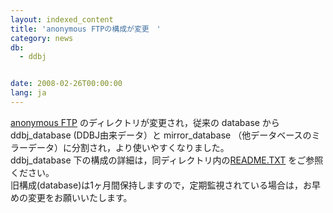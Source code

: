 ```yaml
---
layout: indexed_content
title: 'anonymous FTPの構成が変更　'
category: news
db:
  - ddbj


date: 2008-02-26T00:00:00
lang: ja
---
```


<a href="ftp://ftp.ddbj.nig.ac.jp/">anonymous FTP</a> のディレクトリが変更され，従来の database から ddbj_database (DDBJ由来データ）と mirror_database （他データベースのミラーデータ）に分割され，より使いやすくなりました。<br>ddbj_database 下の構成の詳細は，同ディレクトリ内の<a href="ftp://ftp.ddbj.nig.ac.jp/ddbj_database/README.TXT">README.TXT</a> をご参照ください。<br>旧構成(database)は1ヶ月間保持しますので，定期監視されている場合は，お早めの変更をお願いいたします。
